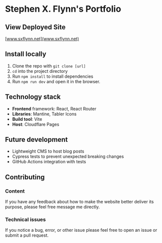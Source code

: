 # Stephen X. Flynn's Portfolio

## View Deployed Site
[www.sxflynn.net](www.sxflynn.net)

## Install locally
1. Clone the repo with `git clone [url]`
1. `cd` into the project directory
1. Run `npm install` to install dependencies
1. Run `npm run dev` and open it in the browser.

## Technology stack
- **Frontend** framework: React, React Router
- **Libraries**: Mantine, Tabler Icons
- **Build tool**: Vite
- **Host**: Cloudflare Pages

## Future development
- Lightweight CMS to host blog posts
- Cypress tests to prevent unexpected breaking changes
- GitHub Actions integration with tests

## Contributing
### Content
If you have any feedback about how to make the website better deliver its purpose, please feel free message me directly.
### Technical issues
If you notice a bug, error, or other issue please feel free to open an issue or submit a pull request.